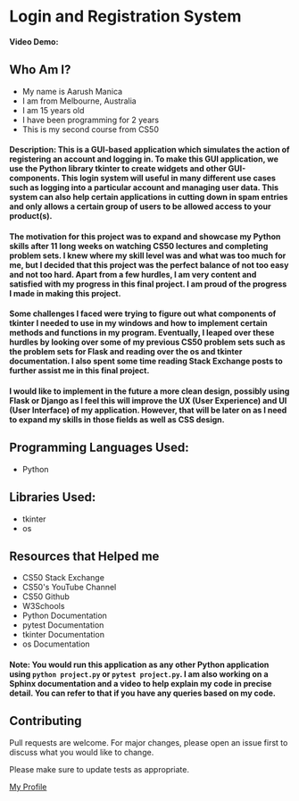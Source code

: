 # Login and Registration System
#### Video Demo: <URL WILL GO HERE>

## **Who Am I?**
- My name is Aarush Manica
- I am from Melbourne, Australia
- I am 15 years old
- I have been programming for 2 years
- This is my second course from CS50

#### Description: This is a GUI-based application which simulates the action of registering an account and logging in. To make this GUI application, we use the Python library tkinter to create widgets and other GUI-components. This login system will useful in many different use cases such as logging into a particular account and managing user data. This system can also help certain applications in cutting down in spam entries and only allows a certain group of users to be allowed access to your product(s).

#### The motivation for this project was to expand and showcase my Python skills after 11 long weeks on watching CS50 lectures and completing problem sets. I knew where my skill level was and what was too much for me, but I decided that this project was the perfect balance of not too easy and not too hard. Apart from a few hurdles, I am very content and satisfied with my progress in this final project. I am proud of the progress I made in making this project.

#### Some challenges I faced were trying to figure out what components of tkinter I needed to use in my windows and how to implement certain methods and functions in my program. Eventually, I leaped over these hurdles by looking over some of my previous CS50 problem sets such as the problem sets for Flask and reading over the os and tkinter documentation. I also spent some time reading Stack Exchange posts to further assist me in this final project.

#### I would like to implement in the future a more clean design, possibly using Flask or Django as I feel this will improve the UX (User Experience) and UI (User Interface) of my application. However, that will be later on as I need to expand my skills in those fields as well as CSS design. 

## Programming Languages Used:
- Python

## Libraries Used:
- tkinter
- os

## Resources that Helped me
- CS50 Stack Exchange
- CS50's YouTube Channel
- CS50 Github
- W3Schools
- Python Documentation
- pytest Documentation
- tkinter Documentation
- os Documentation

#### Note: You would run this application as any other Python application using `python project.py` or `pytest project.py`. I am also working on a Sphinx documentation and a video to help explain my code in precise detail. You can refer to that if you have any queries based on my code. 

## Contributing
Pull requests are welcome. For major changes, please open an issue first to discuss what you would like to change.

Please make sure to update tests as appropriate.

[My Profile](https://github.com/aarushmanica)